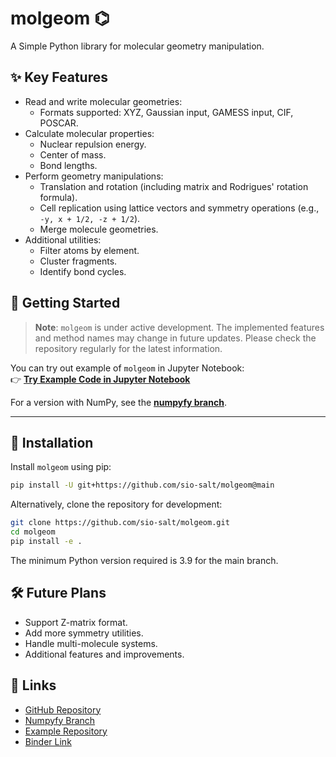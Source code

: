 # molgeom ⌬  
A Simple Python library for molecular geometry manipulation.


## ✨ Key Features
- Read and write molecular geometries:
  - Formats supported: XYZ, Gaussian input, GAMESS input, CIF, POSCAR.
- Calculate molecular properties:
  - Nuclear repulsion energy.
  - Center of mass.
  - Bond lengths.
- Perform geometry manipulations:
  - Translation and rotation (including matrix and Rodrigues' rotation formula).
  - Cell replication using lattice vectors and symmetry operations (e.g., `-y, x + 1/2, -z + 1/2`).
  - Merge molecule geometries.
- Additional utilities:
  - Filter atoms by element.
  - Cluster fragments.
  - Identify bond cycles.


## 🚀 Getting Started

> **Note**: `molgeom` is under active development. The implemented features and method names may change in future updates. Please check the repository regularly for the latest information.

You can try out example of `molgeom` in Jupyter Notebook:  
👉 [**Try Example Code in Jupyter Notebook**](https://mybinder.org/v2/gh/sio-salt/molgeom-examples/v0.2.2-main?urlpath=lab/tree/notebooks/tutorial1.ipynb&urlpath=lab/tree/notebooks/tutorial2.ipynb)

For a version with NumPy, see the [**numpyfy branch**](https://github.com/sio-salt/molgeom/tree/numpyfy).  

---

## 🔽 Installation
Install `molgeom` using pip:
```bash
pip install -U git+https://github.com/sio-salt/molgeom@main
```
Alternatively, clone the repository for development:

```bash
git clone https://github.com/sio-salt/molgeom.git
cd molgeom
pip install -e .
```
The minimum Python version required is 3.9 for the main branch.

## 🛠️ Future Plans
- Support Z-matrix format.
- Add more symmetry utilities.
- Handle multi-molecule systems.
- Additional features and improvements.

## 🔗 Links
- [GitHub Repository](https://github.com/sio-salt/molgeom/tree/main)
- [Numpyfy Branch](https://github.com/sio-salt/molgeom/tree/numpyfy)
- [Example Repository](https://github.com/sio-salt/molgeom-examples/tree/main)
- [Binder Link](https://mybinder.org/v2/gh/sio-salt/molgeom-examples/v0.2.2-main?urlpath=lab/tree/notebooks/tutorial1.ipynb&urlpath=lab/tree/notebooks/tutorial2.ipynb)
